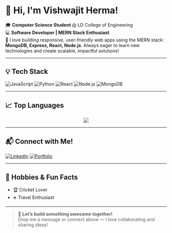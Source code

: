 # 👋 Hi, I'm Vishwajit Herma!

🎓 **Computer Science Student** @ LD College of Engineering  
💻 **Software Developer | MERN Stack Enthusiast**  
🚀 I love building responsive, user-friendly web apps using the MERN stack: **MongoDB, Express, React, Node.js**. Always eager to learn new technologies and create scalable, impactful solutions!

---

## 💡 Tech Stack
![JavaScript](https://img.shields.io/badge/JavaScript-ES6+-F7DF1E?style=for-the-badge&logo=javascript&logoColor=black)
![Python](https://img.shields.io/badge/Python-3.x-3776AB?style=for-the-badge&logo=python&logoColor=white)
![React](https://img.shields.io/badge/React-18-61DAFB?style=for-the-badge&logo=react&logoColor=black)
![Node.js](https://img.shields.io/badge/Node.js-Express-339933?style=for-the-badge&logo=node.js&logoColor=white)
![MongoDB](https://img.shields.io/badge/MongoDB-Atlas-47A248?style=for-the-badge&logo=mongodb&logoColor=white)

---


## 📈 Top Languages
<p align="center">
  <img src="https://github-readme-stats.vercel.app/api/top-langs/?username=Vishwajit-Herma&layout=compact&theme=tokyonight" />
</p>

---

## 📬 Connect with Me!
[![LinkedIn](https://img.shields.io/badge/LinkedIn-Connect-blue?style=for-the-badge&logo=linkedin)](https://www.linkedin.com/in/vishwajit-herma-491b50289)
[![Portfolio](https://img.shields.io/badge/Portfolio-Visit-orange?style=for-the-badge&logo=google-chrome)](https://vishwajit-portfolio26.netlify.app/)

---

## 🏏 Hobbies & Fun Facts
- 🏆 Cricket Lover  
- ✈️ Travel Enthusiast  

---

> 💬 **Let’s build something awesome together!**  
> Drop me a message or connect above — I love collaborating and sharing ideas!
